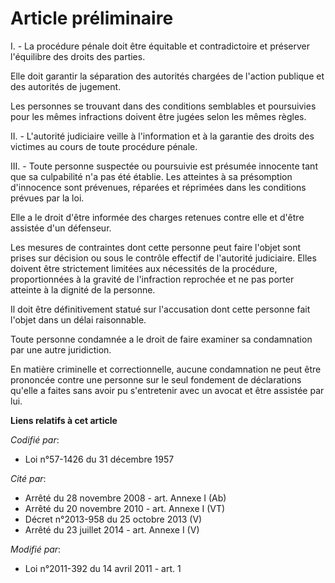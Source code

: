 # Article préliminaire

I. - La procédure pénale doit être équitable et contradictoire et préserver l'équilibre des droits des parties.

Elle doit garantir la séparation des autorités chargées de l'action publique et des autorités de jugement.

Les personnes se trouvant dans des conditions semblables et poursuivies pour les mêmes infractions doivent être jugées selon
les mêmes règles.

II. - L'autorité judiciaire veille à l'information et à la garantie des droits des victimes au cours de toute procédure
pénale.

III. - Toute personne suspectée ou poursuivie est présumée innocente tant que sa culpabilité n'a pas été établie. Les
atteintes à sa présomption d'innocence sont prévenues, réparées et réprimées dans les conditions prévues par la loi.

Elle a le droit d'être informée des charges retenues contre elle et d'être assistée d'un défenseur.

Les mesures de contraintes dont cette personne peut faire l'objet sont prises sur décision ou sous le contrôle effectif de
l'autorité judiciaire. Elles doivent être strictement limitées aux nécessités de la procédure, proportionnées à la gravité de
l'infraction reprochée et ne pas porter atteinte à la dignité de la personne.

Il doit être définitivement statué sur l'accusation dont cette personne fait l'objet dans un délai raisonnable.

Toute personne condamnée a le droit de faire examiner sa condamnation par une autre juridiction.

En matière criminelle et correctionnelle, aucune condamnation ne peut être prononcée contre une personne sur le seul
fondement de déclarations qu'elle a faites sans avoir pu s'entretenir avec un avocat et être assistée par lui.

**Liens relatifs à cet article**

_Codifié par_:

  - Loi n°57-1426 du 31 décembre 1957

_Cité par_:

  - Arrêté du 28 novembre 2008 - art. Annexe I (Ab)
  - Arrêté du 20 novembre 2010 - art. Annexe I (VT)
  - Décret n°2013-958 du 25 octobre 2013 (V)
  - Arrêté du 23 juillet 2014 - art. Annexe I (V)

_Modifié par_:

  - Loi n°2011-392 du 14 avril 2011 - art. 1
